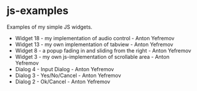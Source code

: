 # js-examples
Examples of my simple JS widgets.

* Widget 18 - my implementation of audio control - Anton Yefremov
* Widget 13 - my own implementation of tabview - Anton Yefremov
* Widget 8  - a popup fading in and sliding from the right - Anton Yefremov
* Widget 3  - my own js-implementation of scrollable area - Anton Yefremov
* Dialog 4 - Input Dialog - Anton Yefremov
* Dialog 3 - Yes/No/Cancel - Anton Yefremov
* Dialog 2 - Ok/Cancel - Anton Yefremov
